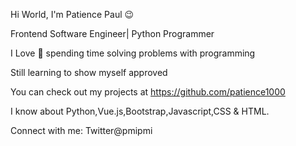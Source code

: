 Hi World, I'm Patience Paul 😉 

Frontend Software Engineer| Python Programmer

I Love 💙 spending time solving problems with programming

Still learning to show myself approved

You can check out my projects at https://github.com/patience1000

I know about Python,Vue.js,Bootstrap,Javascript,CSS & HTML. 

Connect with me: Twitter@pmipmi 
